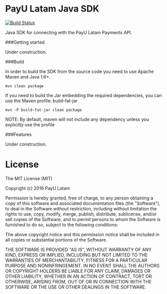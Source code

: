 # PayU Latam Java SDK

[![Build Status](https://travis-ci.org/developers-payu-latam/payu-latam-java-payments-sdk.svg?branch=master)](https://travis-ci.org/developers-payu-latam/payu-latam-java-payments-sdk)

Java SDK for connecting with the PayU Latam Payments API.


###Getting started

Under construction.



###Build

In order to build the SDK from the source code you need to use Apache Maven and Java 1.6+.

``mvn clean package``


If you need to build the Jar embedding the required dependencies, you can use the Maven profile: build-fat-jar

``mvn -P build-fat-jar clean package``


NOTE: By default, maven will not include any dependency unless you explicitly use the profile


###Features

Under construction.


# License

The MIT License (MIT)

Copyright (c) 2016 PayU Latam

Permission is hereby granted, free of charge, to any person obtaining a copy
of this software and associated documentation files (the "Software"), to deal
in the Software without restriction, including without limitation the rights
to use, copy, modify, merge, publish, distribute, sublicense, and/or sell
copies of the Software, and to permit persons to whom the Software is
furnished to do so, subject to the following conditions:

The above copyright notice and this permission notice shall be included in all
copies or substantial portions of the Software.

THE SOFTWARE IS PROVIDED "AS IS", WITHOUT WARRANTY OF ANY KIND, EXPRESS OR
IMPLIED, INCLUDING BUT NOT LIMITED TO THE WARRANTIES OF MERCHANTABILITY,
FITNESS FOR A PARTICULAR PURPOSE AND NONINFRINGEMENT. IN NO EVENT SHALL THE
AUTHORS OR COPYRIGHT HOLDERS BE LIABLE FOR ANY CLAIM, DAMAGES OR OTHER
LIABILITY, WHETHER IN AN ACTION OF CONTRACT, TORT OR OTHERWISE, ARISING FROM,
OUT OF OR IN CONNECTION WITH THE SOFTWARE OR THE USE OR OTHER DEALINGS IN THE
SOFTWARE.

